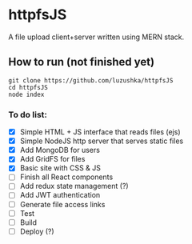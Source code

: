 # httpfsJS
A file upload client+server written using MERN stack.

## How to run (not finished yet)
```
git clone https://github.com/luzushka/httpfsJS
cd httpfsJS
node index
```

### To do list:
- [X] Simple HTML + JS interface that reads files (ejs)
- [X] Simple NodeJS http server that serves static files
- [X] Add MongoDB for users
- [X] Add GridFS for files
- [X] Basic site with CSS & JS
- [ ] Finish all React components
- [ ] Add redux state management (?)
- [ ] Add JWT authentication
- [ ] Generate file access links
- [ ] Test
- [ ] Build
- [ ] Deploy (?)
